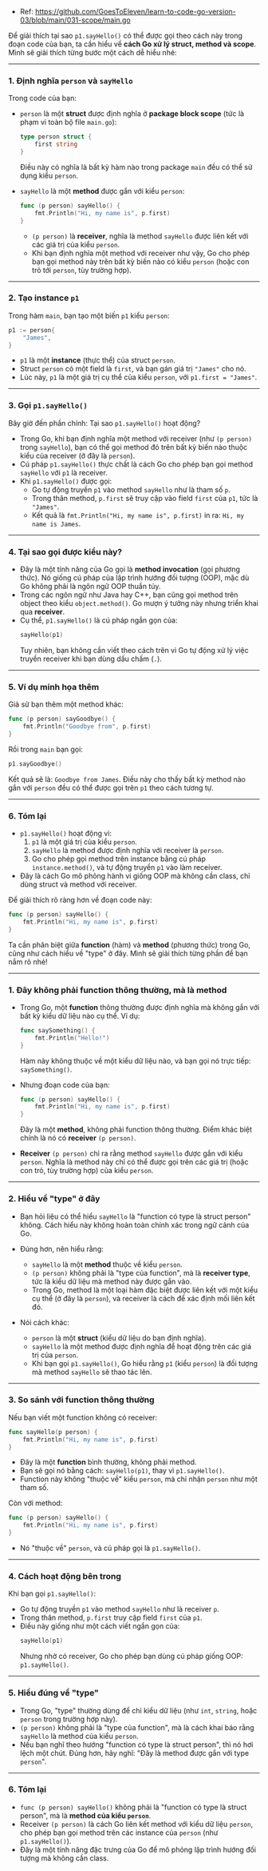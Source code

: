 - Ref: https://github.com/GoesToEleven/learn-to-code-go-version-03/blob/main/031-scope/main.go

Để giải thích tại sao `p1.sayHello()` có thể được gọi theo cách này trong đoạn code của bạn, ta cần hiểu về **cách Go xử lý struct, method và scope**. Mình sẽ giải thích từng bước một cách dễ hiểu nhé:

---

### 1. **Định nghĩa `person` và `sayHello`**
Trong code của bạn:
- `person` là một **struct** được định nghĩa ở **package block scope** (tức là phạm vi toàn bộ file `main.go`):
  ```go
  type person struct {
      first string
  }
  ```
  Điều này có nghĩa là bất kỳ hàm nào trong package `main` đều có thể sử dụng kiểu `person`.

- `sayHello` là một **method** được gắn với kiểu `person`:
  ```go
  func (p person) sayHello() {
      fmt.Println("Hi, my name is", p.first)
  }
  ```
  - `(p person)` là **receiver**, nghĩa là method `sayHello` được liên kết với các giá trị của kiểu `person`.
  - Khi bạn định nghĩa một method với receiver như vậy, Go cho phép bạn gọi method này trên bất kỳ biến nào có kiểu `person` (hoặc con trỏ tới `person`, tùy trường hợp).

---

### 2. **Tạo instance `p1`**
Trong hàm `main`, bạn tạo một biến `p1` kiểu `person`:
```go
p1 := person{
    "James",
}
```
- `p1` là một **instance** (thực thể) của struct `person`.
- Struct `person` có một field là `first`, và bạn gán giá trị `"James"` cho nó.
- Lúc này, `p1` là một giá trị cụ thể của kiểu `person`, với `p1.first = "James"`.

---

### 3. **Gọi `p1.sayHello()`**
Bây giờ đến phần chính: Tại sao `p1.sayHello()` hoạt động?
- Trong Go, khi bạn định nghĩa một method với receiver (như `(p person)` trong `sayHello`), bạn có thể gọi method đó trên bất kỳ biến nào thuộc kiểu của receiver (ở đây là `person`).
- Cú pháp `p1.sayHello()` thực chất là cách Go cho phép bạn gọi method `sayHello` với `p1` là receiver.
- Khi `p1.sayHello()` được gọi:
  - Go tự động truyền `p1` vào method `sayHello` như là tham số `p`.
  - Trong thân method, `p.first` sẽ truy cập vào field `first` của `p1`, tức là `"James"`.
  - Kết quả là `fmt.Println("Hi, my name is", p.first)` in ra: `Hi, my name is James`.

---

### 4. **Tại sao gọi được kiểu này?**
- Đây là một tính năng của Go gọi là **method invocation** (gọi phương thức). Nó giống cú pháp của lập trình hướng đối tượng (OOP), mặc dù Go không phải là ngôn ngữ OOP thuần túy.
- Trong các ngôn ngữ như Java hay C++, bạn cũng gọi method trên object theo kiểu `object.method()`. Go mượn ý tưởng này nhưng triển khai qua **receiver**.
- Cụ thể, `p1.sayHello()` là cú pháp ngắn gọn của:
  ```go
  sayHello(p1)
  ```
  Tuy nhiên, bạn không cần viết theo cách trên vì Go tự động xử lý việc truyền receiver khi bạn dùng dấu chấm (`.`).

---

### 5. **Ví dụ minh họa thêm**
Giả sử bạn thêm một method khác:
```go
func (p person) sayGoodbye() {
    fmt.Println("Goodbye from", p.first)
}
```
Rồi trong `main` bạn gọi:
```go
p1.sayGoodbye()
```
Kết quả sẽ là: `Goodbye from James`. Điều này cho thấy bất kỳ method nào gắn với `person` đều có thể được gọi trên `p1` theo cách tương tự.

---

### 6. **Tóm lại**
- `p1.sayHello()` hoạt động vì:
  1. `p1` là một giá trị của kiểu `person`.
  2. `sayHello` là method được định nghĩa với receiver là `person`.
  3. Go cho phép gọi method trên instance bằng cú pháp `instance.method()`, và tự động truyền `p1` vào làm receiver.
- Đây là cách Go mô phỏng hành vi giống OOP mà không cần class, chỉ dùng struct và method với receiver.



Để giải thích rõ ràng hơn về đoạn code này:
```go
func (p person) sayHello() {
    fmt.Println("Hi, my name is", p.first)
}
```
Ta cần phân biệt giữa **function** (hàm) và **method** (phương thức) trong Go, cũng như cách hiểu về "type" ở đây. Mình sẽ giải thích từng phần để bạn nắm rõ nhé!

---

### 1. **Đây không phải function thông thường, mà là method**
- Trong Go, một **function** thông thường được định nghĩa mà không gắn với bất kỳ kiểu dữ liệu nào cụ thể. Ví dụ:
  ```go
  func saySomething() {
      fmt.Println("Hello!")
  }
  ```
  Hàm này không thuộc về một kiểu dữ liệu nào, và bạn gọi nó trực tiếp: `saySomething()`.

- Nhưng đoạn code của bạn:
  ```go
  func (p person) sayHello() {
      fmt.Println("Hi, my name is", p.first)
  }
  ```
  Đây là một **method**, không phải function thông thường. Điểm khác biệt chính là nó có **receiver** `(p person)`.

- **Receiver** `(p person)` chỉ ra rằng method `sayHello` được gắn với kiểu `person`. Nghĩa là method này chỉ có thể được gọi trên các giá trị (hoặc con trỏ, tùy trường hợp) của kiểu `person`.

---

### 2. **Hiểu về "type" ở đây**
- Bạn hỏi liệu có thể hiểu `sayHello` là "function có type là struct person" không. Cách hiểu này không hoàn toàn chính xác trong ngữ cảnh của Go.
- Đúng hơn, nên hiểu rằng:
  - `sayHello` là một **method** thuộc về kiểu `person`.
  - `(p person)` không phải là "type của function", mà là **receiver type**, tức là kiểu dữ liệu mà method này được gắn vào.
  - Trong Go, method là một loại hàm đặc biệt được liên kết với một kiểu cụ thể (ở đây là `person`), và receiver là cách để xác định mối liên kết đó.

- Nói cách khác:
  - `person` là một **struct** (kiểu dữ liệu do bạn định nghĩa).
  - `sayHello` là một method được định nghĩa để hoạt động trên các giá trị của `person`.
  - Khi bạn gọi `p1.sayHello()`, Go hiểu rằng `p1` (kiểu `person`) là đối tượng mà method `sayHello` sẽ thao tác lên.

---

### 3. **So sánh với function thông thường**
Nếu bạn viết một function không có receiver:
```go
func sayHello(p person) {
    fmt.Println("Hi, my name is", p.first)
}
```
- Đây là một **function** bình thường, không phải method.
- Bạn sẽ gọi nó bằng cách: `sayHello(p1)`, thay vì `p1.sayHello()`.
- Function này không "thuộc về" kiểu `person`, mà chỉ nhận `person` như một tham số.

Còn với method:
```go
func (p person) sayHello() {
    fmt.Println("Hi, my name is", p.first)
}
```
- Nó "thuộc về" `person`, và cú pháp gọi là `p1.sayHello()`.

---

### 4. **Cách hoạt động bên trong**
Khi bạn gọi `p1.sayHello()`:
- Go tự động truyền `p1` vào method `sayHello` như là receiver `p`.
- Trong thân method, `p.first` truy cập field `first` của `p1`.
- Điều này giống như một cách viết ngắn gọn của:
  ```go
  sayHello(p1)
  ```
  Nhưng nhờ có receiver, Go cho phép bạn dùng cú pháp giống OOP: `p1.sayHello()`.

---

### 5. **Hiểu đúng về "type"**
- Trong Go, "type" thường dùng để chỉ kiểu dữ liệu (như `int`, `string`, hoặc `person` trong trường hợp này).
- `(p person)` không phải là "type của function", mà là cách khai báo rằng `sayHello` là method của kiểu `person`.
- Nếu bạn nghĩ theo hướng "function có type là struct person", thì nó hơi lệch một chút. Đúng hơn, hãy nghĩ: "Đây là method được gắn với type `person`".

---

### 6. **Tóm lại**
- `func (p person) sayHello()` không phải là "function có type là struct person", mà là **method của kiểu `person`**.
- Receiver `(p person)` là cách Go liên kết method với kiểu dữ liệu `person`, cho phép bạn gọi method trên các instance của `person` (như `p1.sayHello()`).
- Đây là một tính năng đặc trưng của Go để mô phỏng lập trình hướng đối tượng mà không cần class.

